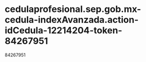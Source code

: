 # cedulaprofesional.sep.gob.mx-cedula-indexAvanzada.action-idCedula-12214204-token-84267951
84267951
